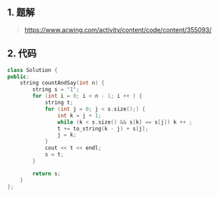 ## 1. 题解
> https://www.acwing.com/activity/content/code/content/355093/

## 2. 代码
```c++
class Solution {
public:
    string countAndSay(int n) {
        string s = "1";
        for (int i = 0; i < n - 1; i ++ ) {
            string t;
            for (int j = 0; j < s.size();) {
                int k = j + 1;
                while (k < s.size() && s[k] == s[j]) k ++ ;
                t += to_string(k - j) + s[j];
                j = k;
            }
            cout << t << endl;
            s = t;
        }

        return s;
    }
};
```